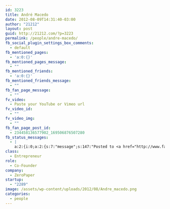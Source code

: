 ```yaml
---
id: 3223
title: André Macedo
date: 2012-08-09T14:31:40-03:00
author: "21212"
layout: post
guid: http://21212.com/?p=3223
permalink: /people/andre-macedo/
fb_social_plugin_settings_box_comments:
  - default
fb_mentioned_pages:
  - 'a:0:{}'
fb_mentioned_pages_message:
  - ""
fb_mentioned_friends:
  - 'a:0:{}'
fb_mentioned_friends_message:
  - ""
fb_fan_page_message:
  - ""
fv_video:
  - Paste your YouTube or Vimeo url
fv_video_id:
  - ""
fv_video_img:
  - ""
fb_fan_page_post_id:
  - 234458136577902_169506876507280
fb_status_messages:
  - |
    a:2:{i:0;a:2:{s:7:"message";s:147:"Posted to <a href="http://www.facebook.com/234458136577902/posts/169506876507280" target="_blank">21212 Digital Accelerator's Facebook Timeline</a>";s:5:"error";s:0:"";}i:1;a:2:{s:7:"message";s:289:"Failed posting to your Facebook Timeline. Error: {"message":"Object at URL 'http://21212.com/people/andre-macedo/' of type 'article' is invalid because it specifies multiple 'og:url' values: http://21212.com/people/andre-macedo/, http://21212.com/people/andre-macedo/.","type":"Exception"}";s:5:"error";s:1:"1";}}
class:
  - Entrepreneur
role:
  - Co-Founder
company:
  - ZeroPaper
startup:
  - "2289"
image: /assets/wp-content/uploads/2012/08/Andre_macedo.png
categories:
  - people
---
```

